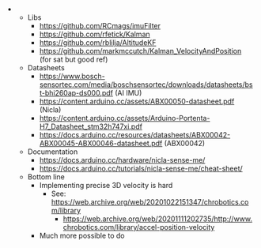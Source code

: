 -
	- Libs
		- https://github.com/RCmags/imuFilter
		- https://github.com/rfetick/Kalman
		- https://github.com/rblilja/AltitudeKF
		- https://github.com/markmccutch/Kalman_VelocityAndPosition (for sat but good ref)
	- Datasheets
		- https://www.bosch-sensortec.com/media/boschsensortec/downloads/datasheets/bst-bhi260ap-ds000.pdf (AI IMU)
		- https://content.arduino.cc/assets/ABX00050-datasheet.pdf (Nicla)
		- https://content.arduino.cc/assets/Arduino-Portenta-H7_Datasheet_stm32h747xi.pdf
		- https://docs.arduino.cc/resources/datasheets/ABX00042-ABX00045-ABX00046-datasheet.pdf (ABX00042)
	- Documentation
		- https://docs.arduino.cc/hardware/nicla-sense-me/
		- https://docs.arduino.cc/tutorials/nicla-sense-me/cheat-sheet/
	- Bottom line
		- Implementing precise 3D velocity is hard
			- See: https://web.archive.org/web/20201022151347/chrobotics.com/library
				- https://web.archive.org/web/20201111202735/http://www.chrobotics.com/library/accel-position-velocity
		- Much more possible to do